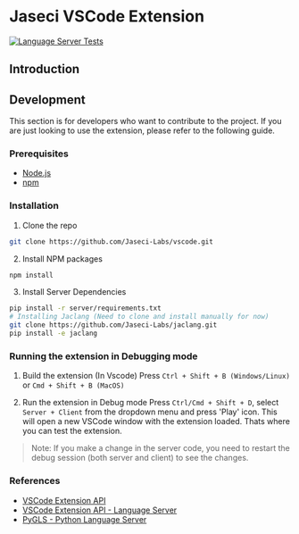 # Jaseci VSCode Extension
[![Language Server Tests](https://github.com/Jaseci-Labs/vscode/actions/workflows/server.yml/badge.svg)](https://github.com/Jaseci-Labs/vscode/actions/workflows/server.yml)
## Introduction

## Development

This section is for developers who want to contribute to the project. If you are just looking to use the extension, please refer to the following guide.

### Prerequisites

- [Node.js](https://nodejs.org/en/)
- [npm](https://www.npmjs.com/)

### Installation

1. Clone the repo

```sh
git clone https://github.com/Jaseci-Labs/vscode.git
```

2. Install NPM packages

```sh
npm install
```

3. Install Server Dependencies

```sh
pip install -r server/requirements.txt
# Installing Jaclang (Need to clone and install manually for now)
git clone https://github.com/Jaseci-Labs/jaclang.git
pip install -e jaclang
```

### Running the extension in Debugging mode

1. Build the extension (In Vscode)
Press `Ctrl + Shift + B (Windows/Linux)` or  `Cmd + Shift + B (MacOS)`

2. Run the extension in Debug mode
Press `Ctrl/Cmd + Shift + D`, select `Server + Client` from the dropdown menu and press 'Play' icon. This will open a new VSCode window with the extension loaded. Thats where you can test the extension.

> Note: If you make a change in the server code, you need to restart the debug session (both server and client) to see the changes.

### References

- [VSCode Extension API](https://code.visualstudio.com/api)
- [VSCode Extension API - Language Server](https://code.visualstudio.com/api/language-extensions/language-server-extension-guide)
- [PyGLS - Python Language Server](https://pygls.readthedocs.io/en/latest/)
